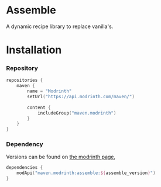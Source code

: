 # Assemble

A dynamic recipe library to replace vanilla's.

# Installation

### Repository

```kotlin
repositories {
    maven {
        name = "Modrinth"
        setUrl("https://api.modrinth.com/maven/")
        
        content {
            includeGroup("maven.modrinth")
        }
    }
}
```

### Dependency

Versions can be found on [the modrinth page](https://modrinth.com/mod/assemble/versions),

```kotlin
dependencies {
    modApi("maven.modrinth:assemble:${assemble_version}")
}
```